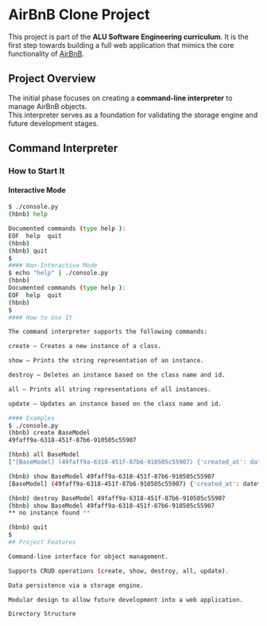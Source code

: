 # AirBnB Clone Project

This project is part of the **ALU Software Engineering curriculum**. It is the first step towards building a full web application that mimics the core functionality of [AirBnB](https://www.airbnb.com).

## Project Overview
The initial phase focuses on creating a **command-line interpreter** to manage AirBnB objects.  
This interpreter serves as a foundation for validating the storage engine and future development stages.

## Command Interpreter

### How to Start It

#### Interactive Mode
```bash
$ ./console.py
(hbnb) help

Documented commands (type help ):
EOF  help  quit
(hbnb)
(hbnb) quit
$
#### Non-Interactive Mode
$ echo "help" | ./console.py
(hbnb)
Documented commands (type help ):
EOF  help  quit
(hbnb)
$
#### How to Use It

The command interpreter supports the following commands:

create – Creates a new instance of a class.

show – Prints the string representation of an instance.

destroy – Deletes an instance based on the class name and id.

all – Prints all string representations of all instances.

update – Updates an instance based on the class name and id.

#### Examples
$ ./console.py
(hbnb) create BaseModel
49faff9a-6318-451f-87b6-910505c55907

(hbnb) all BaseModel
["[BaseModel] (49faff9a-6318-451f-87b6-910505c55907) {'created_at': datetime.datetime(2022, 10, 28, 21, 3, 54, 52298), 'id': '49faff9a-6318-451f-87b6-910505c55907', 'updated_at': datetime.datetime(2022, 10, 28, 21, 3, 54, 52302)}"]

(hbnb) show BaseModel 49faff9a-6318-451f-87b6-910505c55907
[BaseModel] (49faff9a-6318-451f-87b6-910505c55907) {'created_at': datetime.datetime(2022, 10, 28, 21, 3, 54, 52298), 'id': '49faff9a-6318-451f-87b6-910505c55907', 'updated_at': datetime.datetime(2022, 10, 28, 21, 3, 54, 52302)}

(hbnb) destroy BaseModel 49faff9a-6318-451f-87b6-910505c55907
(hbnb) show BaseModel 49faff9a-6318-451f-87b6-910505c55907
** no instance found **

(hbnb) quit
$
## Project Features

Command-line interface for object management.

Supports CRUD operations (create, show, destroy, all, update).

Data persistence via a storage engine.

Modular design to allow future development into a web application.

Directory Structure
